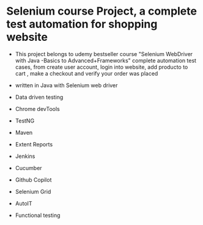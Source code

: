 # Selenium course Project, a complete test automation for shopping website
* This project belongs to udemy bestseller course "Selenium WebDriver with Java -Basics to Advanced+Frameworks"
complete automation test cases, from create user account, login into website, add producto to cart , make a checkout and verify your order was placed

* written in Java with Selenium web driver
* Data driven testing
* Chrome devTools
* TestNG
* Maven
* Extent Reports
* Jenkins 
* Cucumber
* Github Copilot
* Selenium Grid
* AutoIT
* Functional testing
